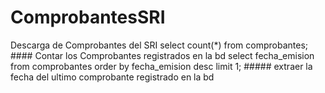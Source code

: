 # ComprobantesSRI
Descarga de Comprobantes del SRI
select count(*) from comprobantes; #### Contar los Comprobantes registrados en la bd
select fecha_emision from comprobantes order by fecha_emision desc limit 1; ##### extraer la fecha del ultimo comprobante registrado en la bd
